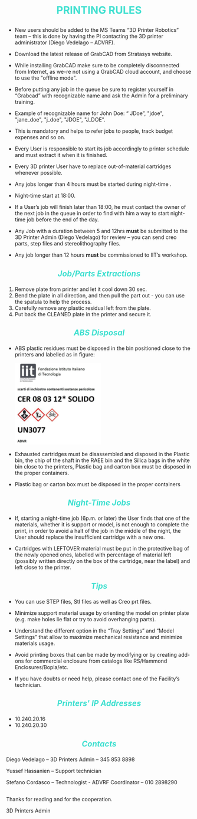 # <span style="color:turquoise"><p style="text-align: center;"> **PRINTING RULES**


-	New users should be added to the MS Teams “3D Printer Robotics” team – this is done by having the PI contacting the 3D printer administrator (Diego Vedelago – ADVRF).

-   Download the latest release of GrabCAD from Stratasys website.

-   While installing GrabCAD make sure to be completely disconnected from Internet, as we-re not using a GrabCAD cloud account, and choose to use the "offline mode".

-	Before putting any job in the queue be sure to register yourself in “Grabcad” with recognizable name and ask the Admin for a preliminary training.

-	Example of recognizable name for John Doe: “ JDoe”, "jdoe", "jane_doe", "j_doe", "JDOE", "J_DOE". 

-	This is mandatory and helps to refer jobs to people, track budget expenses and so on. 

-	Every User is responsible to start its job accordingly to printer schedule and must extract it when it is finished. 

-	Every 3D printer User have to replace out-of-material cartridges whenever possible.

-	Any jobs longer than 4 hours must be started during night-time .

-	Night-time start at 18:00. 

-	If a User’s job will finish later than 18:00, he must contact the owner of the next job in the queue in order to find with him a way to start night-time job before the end of the day. 

-   Any Job with a duration between 5 and 12hrs **must** be submitted to the 3D Printer Admin (Diego Vedelago) for review – you can send creo parts, step files and stereolithography files. 

-	Any job longer than 12 hours **must** be commissioned to IIT’s workshop.


## <span style="color:turquoise"> <p style="text-align: center;"> ***Job/Parts Extractions***</span>

1. Remove plate from printer and let it cool down 30 sec. 
2. Bend the plate in all direction, and then pull the part out - you can use the spatula to help the process.
3. Carefully remove any plastic residual left from the plate. 
4. Put back the CLEANED plate in the printer and secure it. 

## <span style="color:turquoise"> <p style="text-align: center;"> ***ABS Disposal***</span>

-	ABS plastic residues must be disposed in the bin positioned close to the printers and labelled as in figure: 
    
    ![Label](assets/images/CER_Label.png)
    

-	Exhausted cartridges must be disassembled and disposed in the Plastic bin, the chip of the shaft in the RAEE bin and the Silica bags in the white bin close to the printers, Plastic bag and carton box must be disposed in the proper containers. 

-	Plastic bag or carton box must be disposed in the proper containers 

## <span style="color:turquoise"> <p style="text-align: center;"> ***Night-Time Jobs***</span>

-	If, starting a night-time job (6p.m. or later) the User finds that one of the materials, whether it is support or model, is not enough to complete the print, in order to avoid a halt of the job in the middle of the night, the User should replace the          insufficient cartridge with a new one. 

-	Cartridges with LEFTOVER material must be put in the protective bag of the newly opened ones, labelled with percentage of material left (possibly written directly on the box of the cartridge, near the label) and left close to the printer. 

## <span style="color:turquoise"> <p style="text-align: center;"> ***Tips***</span>

-	You can use STEP files, Stl files as well as Creo prt files.

-	Minimize support material usage by orienting the model on printer plate (e.g. make holes lie flat or try to avoid overhanging parts). 

-	Understand the different option in the “Tray Settings” and “Model Settings” that allow to maximize mechanical resistance and minimize materials usage. 

-   Avoid printing boxes that can be made by modifying or by creating add-ons for commercial enclosure from catalogs like RS/Hammond Enclosures/Bopla/etc.

-	If you have doubts or need help, please contact one of the Facility’s technician. 

## <span style="color:turquoise"> <p style="text-align: center;"> ***Printers' IP Addresses***</span>

-   10.240.20.16
-   10.240.20.30

## <span style="color:turquoise"> <p style="text-align: center;"> ***Contacts***</span>

Diego Vedelago – 3D Printers Admin – 345 853 8898

Yussef Hassanien – Support technician 

Stefano Cordasco – Technologist - ADVRF Coordinator – 010 2898290


##

Thanks for reading and for the cooperation. 


3D Printers Admin
